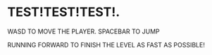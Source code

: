 # TEST!TEST!TEST!. 

WASD TO MOVE THE PLAYER. SPACEBAR TO JUMP

RUNNING FORWARD TO FINISH THE LEVEL AS FAST AS POSSIBLE!
